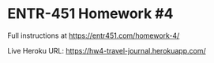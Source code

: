 # ENTR-451 Homework #4

Full instructions at https://entr451.com/homework-4/

Live Heroku URL: https://hw4-travel-journal.herokuapp.com/
